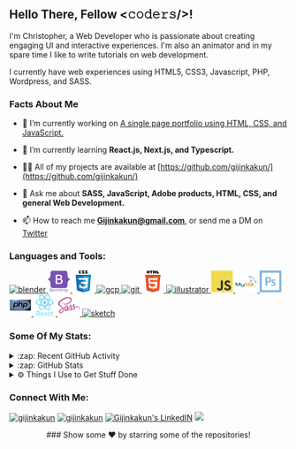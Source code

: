 ## Hello There, Fellow <𝚌𝚘𝚍𝚎𝚛𝚜/>!

I'm Christopher, a Web Developer who is passionate about creating engaging UI and interactive experiences. I'm also an animator and in my spare time I like to write tutorials on web development.

I currently have web experiences using HTML5, CSS3, Javascript, PHP, Wordpress, and SASS.

### Facts About Me

- 🔭 I’m currently working on [A single page portfolio using HTML, CSS, and JavaScript.](https://github.com/gijinkakun/single-page-site)

- 🌱 I’m currently learning **React.js, Next.js, and Typescript.**

- 👨‍💻 All of my projects are available at 
[https://github.com/gijinkakun/](https://github.com/gijinkakun/)

- 💬 Ask me about **SASS, JavaScript, Adobe products, HTML, CSS, and general Web Development.**

- 📫 How to reach me **Gijinkakun@gmail.com**, or send me a DM on [Twitter](https://twitter.com/gijinkakun)

### Languages and Tools:

<a href="https://www.blender.org/" target="_blank" rel="noreferrer"> <img src="https://download.blender.org/branding/community/blender_community_badge_white.svg" alt="blender" width="40" height="40"/> </a> 
<a href="https://getbootstrap.com" target="_blank" rel="noreferrer"> <img src="https://raw.githubusercontent.com/devicons/devicon/master/icons/bootstrap/bootstrap-plain-wordmark.svg" alt="bootstrap" width="40" height="40"/> </a>
<a href="https://www.w3schools.com/css/" target="_blank" rel="noreferrer"> <img src="https://raw.githubusercontent.com/devicons/devicon/master/icons/css3/css3-original-wordmark.svg" alt="css3" width="40" height="40"/> </a> 
<a href="https://cloud.google.com" target="_blank" rel="noreferrer"> <img src="https://www.vectorlogo.zone/logos/google_cloud/google_cloud-icon.svg" alt="gcp" width="40" height="40"/> </a>
<a href="https://git-scm.com/" target="_blank" rel="noreferrer"> <img src="https://www.vectorlogo.zone/logos/git-scm/git-scm-icon.svg" alt="git" width="40" height="40"/> </a>
<a href="https://www.w3.org/html/" target="_blank" rel="noreferrer"> <img src="https://raw.githubusercontent.com/devicons/devicon/master/icons/html5/html5-original-wordmark.svg" alt="html5" width="40" height="40"/> </a> 
<a href="https://www.adobe.com/in/products/illustrator.html" target="_blank" rel="noreferrer"> <img src="https://www.vectorlogo.zone/logos/adobe_illustrator/adobe_illustrator-icon.svg" alt="illustrator" width="40" height="40"/> </a> 
<a href="https://developer.mozilla.org/en-US/docs/Web/JavaScript" target="_blank" rel="noreferrer"> <img src="https://raw.githubusercontent.com/devicons/devicon/master/icons/javascript/javascript-original.svg" alt="javascript" width="40" height="40"/> </a> 
<a href="https://www.mysql.com/" target="_blank" rel="noreferrer"> <img src="https://raw.githubusercontent.com/devicons/devicon/master/icons/mysql/mysql-original-wordmark.svg" alt="mysql" width="40" height="40"/> </a> 
<a href="https://www.photoshop.com/en" target="_blank" rel="noreferrer"> <img src="https://raw.githubusercontent.com/devicons/devicon/master/icons/photoshop/photoshop-line.svg" alt="photoshop" width="40" height="40"/> </a> 
<a href="https://www.php.net" target="_blank" rel="noreferrer"> <img src="https://raw.githubusercontent.com/devicons/devicon/master/icons/php/php-original.svg" alt="php" width="40" height="40"/> </a> 
<a href="https://reactjs.org/" target="_blank" rel="noreferrer"> <img src="https://raw.githubusercontent.com/devicons/devicon/master/icons/react/react-original-wordmark.svg" alt="react" width="40" height="40"/> </a> 
<a href="https://sass-lang.com" target="_blank" rel="noreferrer"> <img src="https://raw.githubusercontent.com/devicons/devicon/master/icons/sass/sass-original.svg" alt="sass" width="40" height="40"/> </a> 
<a href="https://www.sketch.com/" target="_blank" rel="noreferrer"> <img src="https://www.vectorlogo.zone/logos/sketchapp/sketchapp-icon.svg" alt="sketch" width="40" height="40"/> </a> 

### Some Of My Stats:
<details>
<summary>:zap: Recent GitHub Activity</summary>
<!--START_SECTION:activity-->
<!--END_SECTION:activity-->
</details>

<details>
<summary>:zap: GitHub Stats</summary>

<br>
  
<img align="center" src="https://github-readme-stats.vercel.app/api/top-langs?username=gijinkakun&show_icons=true&locale=en&layout=compact&icon_color=fff&bg_color=30,4158D0,C850C0&title_color=fff&text_color=fff" alt="gijinkakun">

<img align="center" src="https://github-readme-stats.vercel.app/api?username=gijinkakun&show_icons=true&icon_color=fff&bg_color=30,4158D0,C850C0&title_color=fff&text_color=fff&locale=en" alt="gijinkakun" />

![Code Time](http://img.shields.io/badge/Code%20Time-541%20hrs%2017%20mins-blue)

Note: Top languages is only a metric of the languages my public code consists of and doesn't reflect experience or skill level.
</details>

<details>	
<summary>⚙️ Things I Use to Get Stuff Done</summary>

 <br>
  
- **OS:** MAC OS
- **Laptop:** 2019 Mac Book Pro.
- **Browser:** Chrome Web Browser.
- **Code Editor:** VSCode - The best editor out there.
- **To Stay Updated:** <a href="https://www.linkedin.com/in/gijinkakun">Linkedin</a>
- ⚛️ Checkout My VSCode Configrations <a href="https://gist.github.com/iampavangandhi/039b1dc5a7cdcb007ab3691814d53130">Here</a>.
  
</details>

### Connect With Me:
<a href="https://codepen.io/gijinkakun" target="_blank"><img src="https://raw.githubusercontent.com/rahuldkjain/github-profile-readme-generator/master/src/images/icons/Social/codepen.svg" alt="gijinkakun" width="22px"></a>
<a href="https://twitter.com/gijinkakun" target="_blank"><img src="https://raw.githubusercontent.com/rahuldkjain/github-profile-readme-generator/master/src/images/icons/Social/twitter.svg" alt="gijinkakun" width="22px"></a>
<a href="https://www.linkedin.com/in/gijinkakun"><img src="https://raw.githubusercontent.com/peterthehan/peterthehan/master/assets/linkedin.svg" alt="Gijinkakun's LinkedIN" width="22px"></a>
![](https://visitor-badge.glitch.me/badge?page_id=gijinkakun.gijinkakun)

<div align="center">
### Show some ❤️ by starring some of the repositories!
</div>

